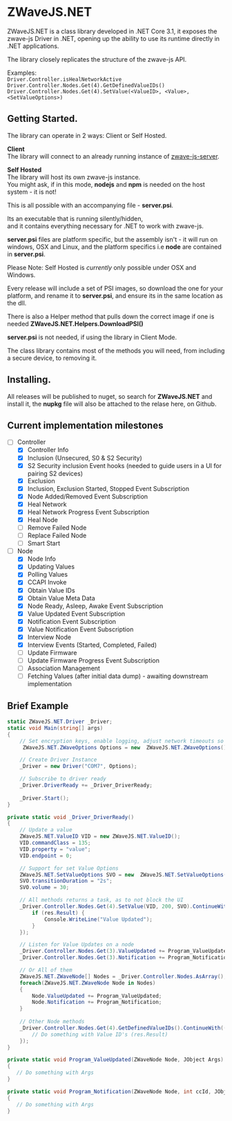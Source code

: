 # ZWaveJS.NET

ZWaveJS.NET is a class library developed in .NET Core 3.1, it exposes the zwave-js Driver in .NET, opening up the ability to use its runtime directly in .NET applications.  

The library closely replicates the structure of the zwave-js API. 

Examples:  
`Driver.Controller.isHealNetworkActive`  
`Driver.Controller.Nodes.Get(4).GetDefinedValueIDs()`  
`Driver.Controller.Nodes.Get(4).SetValue(<ValueID>, <Value>, <SetValueOptions>)`  

## Getting Started.

The library can operate in 2 ways: Client or Self Hosted.  

**Client**  
The library will connect to an already running instance of [zwave-js-server](https://github.com/zwave-js/zwave-js-server).

**Self Hosted**  
The library will host its own zwave-js instance.  
You might ask, if in this mode, **nodejs** and **npm** is needed on the host system - it is not!

This is all possible with an accompanying file - **server.psi**.

Its an executable that is running silently/hidden,  
and it contains everything necessary for .NET to work with zwave-js.  

**server.psi** files are platform specific, but the assembly isn't - it will run on windows, OSX and Linux, and the platform specifics i.e **node** are contained in **server.psi**.

Please Note: Self Hosted is *currently* only possible under OSX and Windows.

Every release will include a set of PSI images, so download the one for your platform, and rename it to **server.psi**, and ensure its in the same location as the dll.

There is also a Helper method that pulls down the correct image if one is needed **ZWaveJS.NET.Helpers.DownloadPSI()**  

**server.psi** is not needed, if using the library in Client Mode.

The class library contains most of the methods you will need, from including a secure device, to removing it.

## Installing.

All releases will be published to nuget, so search for **ZWaveJS.NET** and install it, the **nupkg** file will also be attached to the relase here, on Github.

## Current implementation milestones 

 - [ ] Controller
   - [x] Controller Info
   - [x] Inclusion (Unsecured, S0 & S2 Security)
   - [x] S2 Security inclusion Event hooks (needed to guide users in a UI for pairing S2 devices)
   - [x] Exclusion
   - [x] Inclusion, Exclusion Started, Stopped Event Subscription
   - [x] Node Added/Removed Event Subscription
   - [x] Heal Network
   - [x] Heal Network Progress Event Subscription
   - [x] Heal Node
   - [ ] Remove Failed Node
   - [ ] Replace Failed Node
   - [ ] Smart Start

 - [ ] Node
   - [x] Node Info
   - [x] Updating Values
   - [x] Polling Values
   - [x] CCAPI Invoke
   - [x] Obtain Value IDs
   - [x] Obtain Value Meta Data
   - [x] Node Ready, Asleep, Awake Event Subscription
   - [x] Value Updated Event Subscription
   - [x] Notification Event Subscription
   - [x] Value Notification Event Subscription
   - [x] Interview Node
   - [x] Interview Events (Started, Completed, Failed)
   - [ ] Update Firmware
   - [ ] Update Firmware Progress Event Subscription
   - [ ] Association Management
   - [ ] Fetching Values (after initial data dump) - awaiting downstream implementation
  
  ## Brief Example
```c#
static ZWaveJS.NET.Driver _Driver;
static void Main(string[] args)
{
    // Set encryption keys, enable logging, adjust network timeouts so on and so forth.
     ZWaveJS.NET.ZWaveOptions Options = new  ZWaveJS.NET.ZWaveOptions();

    // Create Driver Instance
    _Driver = new Driver("COM7", Options);

    // Subscribe to driver ready
    _Driver.DriverReady += _Driver_DriverReady;
   
    _Driver.Start();
}

private static void _Driver_DriverReady()
{
    // Update a value
    ZWaveJS.NET.ValueID VID = new ZWaveJS.NET.ValueID();
    VID.commandClass = 135;
    VID.property = "value";
    VID.endpoint = 0;

    // Support for set Value Options
    ZWaveJS.NET.SetValueOptions SVO = new  ZWaveJS.NET.SetValueOptions();
    SVO.transitionDuration = "2s";
    SVO.volume = 30;

    // All methods returns a task, as to not block the UI
    _Driver.Controller.Nodes.Get(4).SetValue(VID, 200, SVO).ContinueWith((res) => {
        if (res.Result) {
            Console.WriteLine("Value Updated");
        }
    });

    // Listen for Value Updates on a node
    _Driver.Controller.Nodes.Get(3).ValueUpdated += Program_ValueUpdated;
    _Driver.Controller.Nodes.Get(3).Notification += Program_Notification;

    // Or All of them
    ZWaveJS.NET.ZWaveNode[] Nodes = _Driver.Controller.Nodes.AsArray();
    foreach(ZWaveJS.NET.ZWaveNode Node in Nodes)
    {
        Node.ValueUpdated += Program_ValueUpdated;
        Node.Notification += Program_Notification;
    }
    
    // Other Node methods
    _Driver.Controller.Nodes.Get(4).GetDefinedValueIDs().ContinueWith((res) => {
        // Do something with Value ID's (res.Result)
    });
}

private static void Program_ValueUpdated(ZWaveNode Node, JObject Args)
{
   // Do something with Args
}

private static void Program_Notification(ZWaveNode Node, int ccId, JObject Args)
{
   // Do something with Args
}
```
